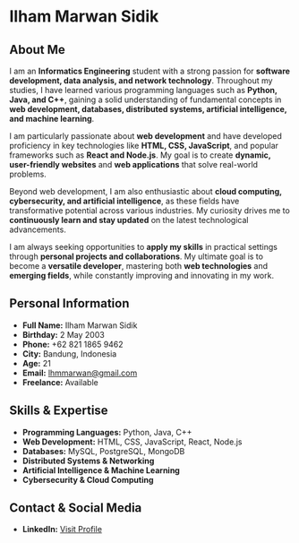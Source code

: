 # Ilham Marwan Sidik

## About Me
I am an **Informatics Engineering** student with a strong passion for **software development, data analysis, and network technology**. Throughout my studies, I have learned various programming languages such as **Python, Java, and C++**, gaining a solid understanding of fundamental concepts in **web development, databases, distributed systems, artificial intelligence, and machine learning**.

I am particularly passionate about **web development** and have developed proficiency in key technologies like **HTML, CSS, JavaScript**, and popular frameworks such as **React and Node.js**. My goal is to create **dynamic, user-friendly websites** and **web applications** that solve real-world problems.

Beyond web development, I am also enthusiastic about **cloud computing, cybersecurity, and artificial intelligence**, as these fields have transformative potential across various industries. My curiosity drives me to **continuously learn and stay updated** on the latest technological advancements.

I am always seeking opportunities to **apply my skills** in practical settings through **personal projects and collaborations**. My ultimate goal is to become a **versatile developer**, mastering both **web technologies** and **emerging fields**, while constantly improving and innovating in my work.

## Personal Information
- **Full Name:** Ilham Marwan Sidik
- **Birthday:** 2 May 2003
- **Phone:** +62 821 1865 9462
- **City:** Bandung, Indonesia
- **Age:** 21
- **Email:** lhmmarwan@gmail.com
- **Freelance:** Available

## Skills & Expertise
- **Programming Languages:** Python, Java, C++
- **Web Development:** HTML, CSS, JavaScript, React, Node.js
- **Databases:** MySQL, PostgreSQL, MongoDB
- **Distributed Systems & Networking**
- **Artificial Intelligence & Machine Learning**
- **Cybersecurity & Cloud Computing**

## Contact & Social Media
- **LinkedIn:** [Visit Profile]([www.jaajhsa](https://www.linkedin.com/in/ilham-marwan-sidik-075a07248/))

